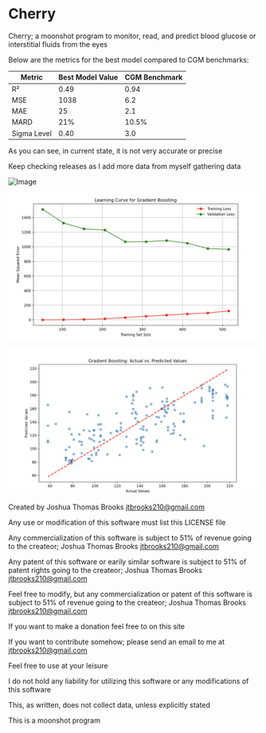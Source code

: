 # Cherry
Cherry; a moonshot program to monitor, read, and predict blood glucose or interstitial fluids from the eyes

Below are the metrics for the best model compared to CGM benchmarks:

| Metric       | Best Model Value | CGM Benchmark |
|--------------|------------------|---------------|
| R²           | 0.49             | 0.94          |
| MSE          | 1038             | 6.2           |
| MAE          | 25               | 2.1           |
| MARD         | 21%              | 10.5%         |
| Sigma Level  | 0.40             | 3.0           |

As you can see, in current state, it is not very accurate or precise

Keep checking releases as I add more data from myself gathering data

![Image](pngfiles/1.png)

![Image](pngfiles/2.png)

![Image](pngfiles/3.png)

Created by Joshua Thomas Brooks jtbrooks210@gmail.com

Any use or modification of this software must list this LICENSE file

Any commercialization of this software is subject to 51% of revenue going to the createor; Joshua Thomas Brooks jtbrooks210@gmail.com

Any patent of this software or earily similar software is subject to 51% of patent rights going to the createor; Joshua Thomas Brooks jtbrooks210@gmail.com

Feel free to modify, but any commercialization or patent of this software is subject to 51% of revenue going to the createor; Joshua Thomas Brooks jtbrooks210@gmail.com

If you want to make a donation feel free to on this site

If you want to contribute somehow; please send an email to me at jtbrooks210@gmail.com

Feel free to use at your leisure

I do not hold any liability for utilizing this software or any modifications of this software

This, as written, does not collect data, unless explicitly stated

This is a moonshot program
